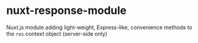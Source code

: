 # nuxt-response-module
Nuxt.js module adding light-weight, Express-like, convenience methods to the `res` context object (server-side only)
